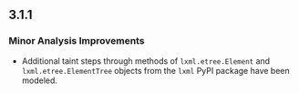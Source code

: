 ## 3.1.1

### Minor Analysis Improvements

- Additional taint steps through methods of `lxml.etree.Element` and `lxml.etree.ElementTree` objects from the `lxml` PyPI package have been modeled. 
